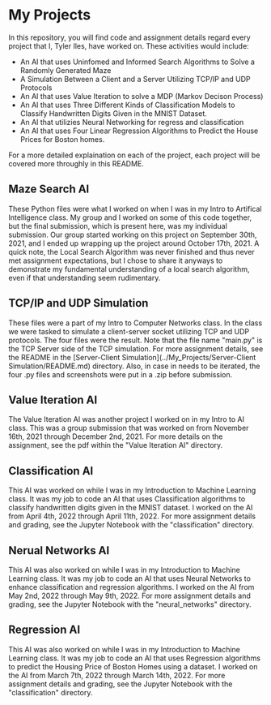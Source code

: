 # My Projects

In this repository, you will find code and assignment details regard every project that I, Tyler Iles, have worked on. These activities would include:

* An AI that uses Uninfomed and Informed Search Algorithms to Solve a Randomly Generated Maze
* A Simulation Between a Client and a Server Utilizing TCP/IP and UDP Protocols
* An AI that uses Value Iteration to solve a MDP (Markov Decison Process)
* An AI that uses Three Different Kinds of Classification Models to Classify Handwritten Digits Given in the MNIST Dataset.
* An AI that utilizies Neural Networking for regress and classification
* An AI that uses Four Linear Regression Algorithms to Predict the House Prices for Boston homes.

For a more detailed explaination on each of the project, each project will be covered more throughly in this README.

## Maze Search AI

These Python files were what I worked on when I was in my Intro to Artifical Intelligence class. My group and I worked on some of this code together, but the final submission, which is present here, was my individual submission. Our group started working on this project on September 30th, 2021, and I ended up wrapping up the project around October 17th, 2021. A quick note, the Local Search Algorithm was never finished and thus never met assignment expectations, but I chose to share it anyways to demonstrate my fundamental understanding of a local search algorithm, even if that understanding seem rudimentary.

## TCP/IP and UDP Simulation

These files were a part of my Intro to Computer Networks class. In the class we were tasked to simulate a client-server socket utilizing TCP and UDP protocols. The four files were the result. Note that the file name "main.py" is the TCP Server side of the TCP simulation. For more assignment details, see the README in the [Server-Client Simulation](../My_Projects/Server-Client Simulation/README.md) directory. Also, in case in needs to be iterated, the four .py files and screenshots were put in a .zip before submission.

## Value Iteration AI

The Value Iteration AI was another project I worked on in my Intro to AI class. This was a group submission that was worked on from November 16th, 2021 through December 2nd, 2021. For more details on the assignment, see the pdf within the "Value Iteration AI" directory.

## Classification AI

This AI was worked on while I was in my Introduction to Machine Learning class. It was my job to code an AI that uses Classification algorithms to classify handwritten digits given in the MNIST dataset. I worked on the AI from April 4th, 2022 through April 11th, 2022. For more assignment details and grading, see the Jupyter Notebook with the "classification" directory.

## Nerual Networks AI

This AI was also worked on while I was in my Introduction to Machine Learning class. It was my job to code an AI that uses Neural Networks to enhance classification and regression algorithms. I worked on the AI from May 2nd, 2022 through May 9th, 2022. For more assignment details and grading, see the Jupyter Notebook with the "neural_networks" directory.

## Regression AI

This AI was also worked on while I was in my Introduction to Machine Learning class. It was my job to code an AI that uses Regression algorithms to predict the Housing Price of Boston Homes using a dataset. I worked on the AI from March 7th, 2022 through March 14th, 2022. For more assignment details and grading, see the Jupyter Notebook with the "classification" directory.
